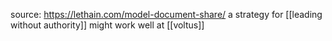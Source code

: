 source: https://lethain.com/model-document-share/
a strategy for [[leading without authority]]
might work well at [[voltus]]